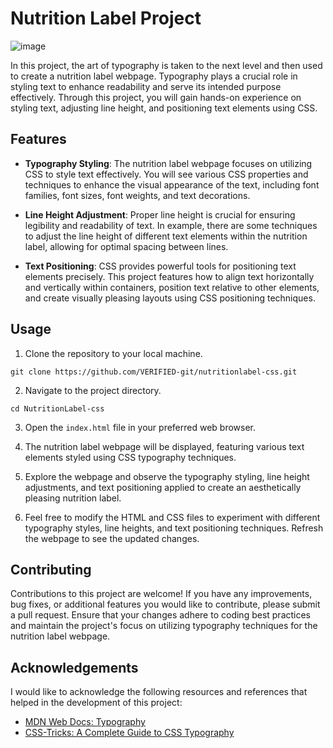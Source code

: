 # Nutrition Label Project

![image](https://github.com/VERIFIED-git/NutritionLabel-css/assets/123449884/e9c66f59-2f57-4374-89da-0e2b06266dd9)


In this project, the art of typography is taken to the next level and then used to create a nutrition label webpage. Typography plays a crucial role in styling text to enhance readability and serve its intended purpose effectively. Through this project, you will gain hands-on experience on styling text, adjusting line height, and positioning text elements using CSS.






## Features

- **Typography Styling**: The nutrition label webpage focuses on utilizing CSS to style text effectively. You will see various CSS properties and techniques to enhance the visual appearance of the text, including font families, font sizes, font weights, and text decorations.

- **Line Height Adjustment**: Proper line height is crucial for ensuring legibility and readability of text. In example, there are some techniques to adjust the line height of different text elements within the nutrition label, allowing for optimal spacing between lines.

- **Text Positioning**: CSS provides powerful tools for positioning text elements precisely. This project features how to align text horizontally and vertically within containers, position text relative to other elements, and create visually pleasing layouts using CSS positioning techniques.

## Usage

1. Clone the repository to your local machine.
```
git clone https://github.com/VERIFIED-git/nutritionlabel-css.git
```

2. Navigate to the project directory.
```
cd NutritionLabel-css
```

3. Open the `index.html` file in your preferred web browser.

4. The nutrition label webpage will be displayed, featuring various text elements styled using CSS typography techniques.

5. Explore the webpage and observe the typography styling, line height adjustments, and text positioning applied to create an aesthetically pleasing nutrition label.

6. Feel free to modify the HTML and CSS files to experiment with different typography styles, line heights, and text positioning techniques. Refresh the webpage to see the updated changes.

## Contributing

Contributions to this project are welcome! If you have any improvements, bug fixes, or additional features you would like to contribute, please submit a pull request. Ensure that your changes adhere to coding best practices and maintain the project's focus on utilizing typography techniques for the nutrition label webpage.

## Acknowledgements

I would like to acknowledge the following resources and references that helped in the development of this project:

- [MDN Web Docs: Typography](https://developer.mozilla.org/en-US/docs/Learn/CSS/Styling_text/Typography)
- [CSS-Tricks: A Complete Guide to CSS Typography](https://css-tricks.com/snippets/css/complete-guide-grid/)
